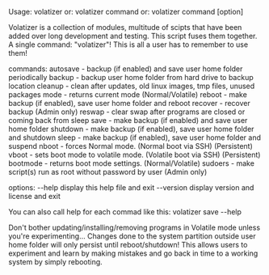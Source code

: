 Usage: volatizer
   or: volatizer command 
   or: volatizer command [option]

Volatizer is a collection of modules, multitude of scipts that have been added
over long development and testing. This script fuses them together.
A single command: "volatizer"! This is all a user has to remember to use them!

commands:
  autosave - backup (if enabled) and save user home folder periodically
  backup - backup user home folder from hard drive to backup location
  cleanup - clean after updates, old linux images, tmp files, unused packages
  mode - returns current mode (Normal/Volatile)
  reboot - make backup (if enabled), save user home folder and reboot
  recover - recover backup (Admin only)
  reswap - clear swap after programs are closed or coming back from sleep
  save - make backup (if enabled) and save user home folder
  shutdown - make backup (if enabled), save user home folder and shutdown
  sleep - make backup (if enabled), save user home folder and suspend
  nboot - forces Normal mode. (Normal boot via SSH) (Persistent)
  vboot - sets boot mode to volatile mode. (Volatile boot via SSH) (Persistent)
  bootmode - returns boot mode settings. (Normal/Volatile)
  sudoers - make script(s) run as root without password by user (Admin only)

options:
      --help                  display this help file and exit
      --version               display version and license and exit

You can also call help for each commad like this: volatizer save --help

Don't bother updating/installing/removing programs in Volatile mode unless
you're experimenting... Changes done to the system partition outside user home
folder will only persist until reboot/shutdown! This allows users to experiment
and learn by making mistakes and go back in time to a working system by simply
rebooting.
